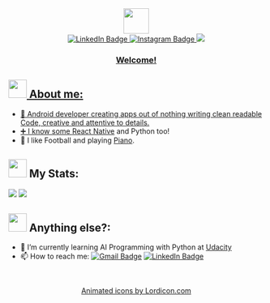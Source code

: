 <div align="center">
  <img src="https://media3.giphy.com/media/v1.Y2lkPTc5MGI3NjExM2I3MmUzNjkzM2IwMzkxMzgwOGFjYTQzY2QwNDU4NWU5OWY1OGMzNiZjdD1z/OeEiKYo1M96sTakxGT/giphy.gif" height="50"/>
  
  <div>    
    <a href="https://linkedin.com/in/omar-hezi"><img src="https://img.shields.io/badge/-LinkedIn-0e76a8?style=flat-square&logo=Linkedin&logoColor=white" alt="LinkedIn Badge" />
    <a href="https://instagram.com/pianomar9/"><img src="https://img.shields.io/badge/-Instagram-e4405f?style=flat-square&logo=Instagram&logoColor=white" alt="Instagram Badge" />
    <a href="https://app.codesignal.com/profile/pianomar9"><img src="https://img.shields.io/badge/Codesignal-blue?style=flat-square&logo=CodersRank&logoColor=white"/>
  </div>
  
  ### Welcome!
</div>

## <img src="https://user-images.githubusercontent.com/13218725/223164247-723e8ec1-909e-4045-a06e-6efd811dec5b.gif" width="36"/> About me:
- 📱 Android developer creating apps out of nothing writing clean readable Code, creative and attentive to details.
- ➕ I know some [React Native](https://www.linkedin.com/posts/omar-hezi_im-happy-to-share-that-ive-obtained-a-new-activity-6978760134516703234-57T6?utm_source=share&utm_medium=member_desktop) and Python too!
- 🦦 I like Football and playing [Piano](https://youtu.be/aNIs139af-4?t=177).

## <img src="https://user-images.githubusercontent.com/13218725/223165807-a02279c8-0719-4456-bc2e-1c136aacc369.gif" width="36"/> My Stats:
  <img src="https://github-readme-stats.vercel.app/api/top-langs/?username=pianomar&layout=compact&theme=vision-friendly-dark" />
  <img src="http://github-readme-streak-stats.herokuapp.com?user=pianomar&theme=vision-friendly-dark" />  
  
## <img src="https://user-images.githubusercontent.com/13218725/223174777-5062294a-1112-446f-84f8-ed59c903be1e.gif" width="36"/> Anything else?:
- 🌱 I’m currently learning AI Programming with Python at [Udacity](https://learn.udacity.com/nanodegrees/nd089)
- 📫 How to reach me: <a href="mailto:omar.hezi@gmail.com"><img src="https://img.shields.io/badge/Gmail-D14836?style=flat-square&logo=gmail&logoColor=white" alt="Gmail Badge" /></a>   <a href="https://linkedin.com/in/omar-hezi"><img src="https://img.shields.io/badge/-LinkedIn-0e76a8?style=flat-square&logo=Linkedin&logoColor=white" alt="LinkedIn Badge" /></a>

<br />

<p align="center"><a href="https://lordicon.com/">Animated icons by Lordicon.com</a></p>
